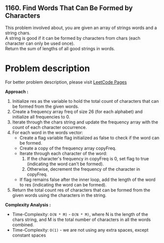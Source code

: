## 1160. Find Words That Can Be Formed by Characters

This problem involved about, you are given an array of strings words and a string chars.<br/>
A string is good if it can be formed by characters from chars (each character can only be used once).<br/>
Return the sum of lengths of all good strings in words.

# Problem description

For better problem description, please visit [LeetCode Pages](https://leetcode.com/problems/find-words-that-can-be-formed-by-characters/description/)

**Approach :**<br/>

1. Initialize res as the variable to hold the total count of characters that can be formed from the given words.
2. Create a frequency array freq of size 26 (for each alphabet) and initialize all frequencies to 0.
3. Iterate through the chars string and update the frequency array with the count of each character occurrence.
4. For each word in the words vector:
    - Create a flag variable flag initialized as false to check if the word can be formed.
    - Create a copy of the frequency array copyFreq.
    - Iterate through each character of the word:
        1. If the character's frequency in copyFreq is 0, set flag to true (indicating the word can't be formed).
        2. Otherwise, decrement the frequency of the character in copyFreq.
    - If flag remains false after the inner loop, add the length of the word to res (indicating the word can be formed).
5. Return the total count res of characters that can be formed from the given words using the characters in the string.

**Complexity Analysis :**<br/>

-   Time-Complexity: `O(N * M)` - `O(N * M)`, where N is the length of the chars string, and M is the total number of characters in all the words combined.
-   Time-Complexity: `O(1)` - we are not using any extra spaces, except constant spaces
